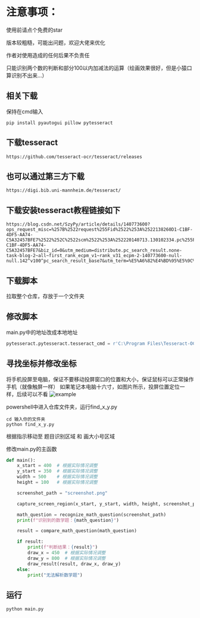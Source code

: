 # 注意事项：

使用前请点个免费的star

版本较粗糙，可能出问题，欢迎大佬来优化

作者对使用造成的任何后果不负责任

只能识别两个数的判断和部分100以内加减法的运算（绘画效果很好，但是小猿口算识别不出来...）


## 相关下载
保持在cmd输入
```shell
pip install pyautogui pillow pytesseract
```

## 下载tesseract

```
https://github.com/tesseract-ocr/tesseract/releases
```
## 也可以通过第三方下载
```
https://digi.bib.uni-mannheim.de/tesseract/
```
## 下载安装tesseract教程链接如下
```
https://blog.csdn.net/SzyPy/article/details/140773600?ops_request_misc=%257B%2522request%255Fid%2522%253A%2522138260D1-C1BF-4DF5-AA74-C5A32457BFE7%2522%252C%2522scm%2522%253A%252220140713.130102334.pc%255Fall.%2522%257D&request_id=138260D1-C1BF-4DF5-AA74-C5A32457BFE7&biz_id=0&utm_medium=distribute.pc_search_result.none-task-blog-2~all~first_rank_ecpm_v1~rank_v31_ecpm-2-140773600-null-null.142^v100^pc_search_result_base7&utm_term=%E5%A6%82%E4%BD%95%E5%9C%A8%20Windows%20%E4%B8%8A%E5%AE%89%E8%A3%85%20Tesseract%20%E5%B9%B6%E6%B7%BB%E5%8A%A0%E4%B8%AD%E6%96%87%E8%AF%AD%E8%A8%80%E6%94%AF%E6%8C%81&spm=1018.2226.3001.4187
```


## 下载脚本
拉取整个仓库，存放于一个文件夹

## 修改脚本

main.py中的地址改成本地地址
```python
pytesseract.pytesseract.tesseract_cmd = r'C:\Program Files\Tesseract-OCR\tesseract.exe'\
```

## 寻找坐标并修改坐标

将手机投屏至电脑，保证不要移动投屏窗口的位置和大小，保证鼠标可以正常操作手机（就像触屏一样）
如果笔记本电脑十六寸，如图片所示，投屏位置定位一样，后续可以不看
![example](https://github.com/user-attachments/assets/a34c6ecc-86ae-4042-bb8a-91008f385f94)


powershell中进入仓库文件夹，运行find_x_y.py
```shell
cd 输入你的文件夹
python find_x_y.py
```

根据指示移动至 题目识别区域 和 画大小号区域

修改main.py的主函数
```python
def main():
    x_start = 400  # 根据实际情况调整
    y_start = 350  # 根据实际情况调整
    width = 500    # 根据实际情况调整
    height = 100   # 根据实际情况调整

    screenshot_path = "screenshot.png"

    capture_screen_region(x_start, y_start, width, height, screenshot_path)

    math_question = recognize_math_question(screenshot_path)
    print(f"识别到的数学题：{math_question}")

    result = compare_math_question(math_question)

    if result:
        print(f"判断结果：{result}")
        draw_x = 450  # 根据实际情况调整
        draw_y = 800  # 根据实际情况调整
        draw_result(result, draw_x, draw_y)
    else:
        print("无法解析数学题")

```


## 运行
```shell
python main.py
```
